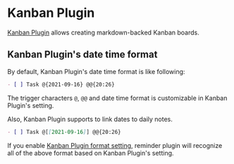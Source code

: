 # Kanban Plugin

[Kanban Plugin](https://github.com/mgmeyers/obsidian-kanban) allows creating markdown-backed Kanban boards.

## Kanban Plugin's date time format

By default, Kanban Plugin's date time format is like following:

```markdown
- [ ] Task @{2021-09-16} @@{20:26}
```

The trigger characters `@`, `@@` and date time format is customizable in Kanban Plugin's setting.

Also, Kanban Plugin supports to link dates to daily notes.

```markdown
- [ ] Task @[[2021-09-16]] @@{20:26}
```

If you enable [Kanban Plugin format setting](/setting/#enable-kanban-plugin-format), reminder plugin will recognize all of the above format based on Kanban Plugin's setting.
